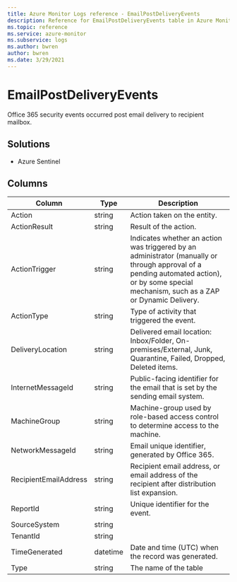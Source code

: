```yaml
---
title: Azure Monitor Logs reference - EmailPostDeliveryEvents
description: Reference for EmailPostDeliveryEvents table in Azure Monitor Logs.
ms.topic: reference
ms.service: azure-monitor
ms.subservice: logs
ms.author: bwren
author: bwren
ms.date: 3/29/2021
---
```


# EmailPostDeliveryEvents

 Office 365 security events occurred post email delivery to recipient mailbox.

## Solutions

- Azure Sentinel




## Columns

|Column|Type|Description|
|---|---|---|
|Action|string|Action taken on the entity.|
|ActionResult|string|Result of the action.|
|ActionTrigger|string|Indicates whether an action was triggered by an administrator (manually or through approval of a pending automated action), or by some special mechanism, such as a ZAP or Dynamic Delivery.|
|ActionType|string|Type of activity that triggered the event.|
|DeliveryLocation|string|Delivered email location: Inbox/Folder, On-premises/External, Junk, Quarantine, Failed, Dropped, Deleted items.|
|InternetMessageId|string|Public-facing identifier for the email that is set by the sending email system.|
|MachineGroup|string|Machine-group used by role-based access control to determine access to the machine.|
|NetworkMessageId|string|Email unique identifier, generated by Office 365.|
|RecipientEmailAddress|string|Recipient email address, or email address of the recipient after distribution list expansion.|
|ReportId|string|Unique identifier for the event.|
|SourceSystem|string||
|TenantId|string||
|TimeGenerated|datetime|Date and time (UTC) when the record was generated.|
|Type|string|The name of the table|
